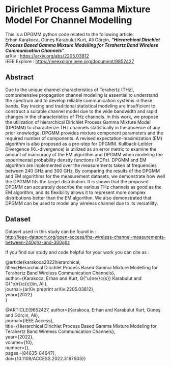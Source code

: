 # Dirichlet Process Gamma Mixture Model For Channel Modelling
This is a DPGMM python code related to the following article: \
Erhan Karakoca, Güneş Karabulut Kurt, Ali Görçin, ***"Hierarchical Dirichlet Process Based Gamma Mixture Modelling for Terahertz Band Wireless Communication Channels"***. \
arXiv : https://arxiv.org/abs/2205.03812 \
IEEE Explore : https://ieeexplore.ieee.org/document/9852427
## Abstract

Due to the unique channel characteristics of Terahertz (THz), comprehensive propagation channel modeling is essential to understand the spectrum and to develop reliable communication systems in these bands. Ray tracing and traditional statistical modeling are insufficient to construct a suitable channel model due to the wide bandwidth and rapid changes in the characteristics of THz channels. In this work, we propose the utilization of hierarchical Dirichlet Process Gamma Mixture Model (DPGMM) to characterize THz channels statistically in the absence of any prior knowledge. DPGMM provides mixture component parameters and the required number of components. A revised expectation-maximization (EM) algorithm is also proposed as a pre-step for DPGMM. Kullback-Leibler Divergence (KL-divergence) is utilized as an error metric to examine the amount of inaccuracy of the EM algorithm and DPGMM when modeling the experimental probability density functions (PDFs). DPGMM and EM algorithm are implemented over the measurements taken at frequencies between 240 GHz and 300 GHz. By comparing the results of the DPGMM and EM algorithms for the measurement datasets, we demonstrate how well the DPGMM fits the target distribution. It is shown that the proposed DPGMM can accurately describe the various THz channels as good as the EM algorithm, and its flexibility allows it to represent more complex distributions better than the EM algorithm. We also demonstrated that DPGMM can be used to model any wireless channel due to its versatility. 

## Dataset 
Dataset used in this study can be found in : \
 http://ieee-dataport.org/open-access/thz-wireless-channel-measurements-between-240ghz-and-300ghz
 
 If you find our study and code helpful for your work you can cite as :

@article{karakoca2022hierarchical, \
  title={Hierarchical Dirichlet Process Based Gamma Mixture Modelling for Terahertz Band Wireless Communication Channels}, \
  author={Karakoca, Erhan and Kurt, G{\"u}ne{\c{s}} Karabulut and G{\"o}r{\c{c}}in, Ali}, \
  journal={arXiv preprint arXiv:2205.03812}, \
  year={2022} \
}

@ARTICLE{9852427,
  author={Karakoca, Erhan and Karabulut Kurt, Güneş and Görçi̇n, Ali̇}, \
  journal={IEEE Access}, \
  title={Hierarchical Dirichlet Process Based Gamma Mixture Modeling for Terahertz Band Wireless Communication Channels}, \
  year={2022}, \
  volume={10}, \
  number={},  \
  pages={84635-84647}, \
  doi={10.1109/ACCESS.2022.3197603}}
